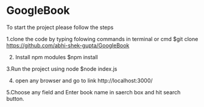 # GoogleBook
To start the project please follow the steps

  1.clone the code by typing folowing commands in terminal or cmd
     $git clone https://github.com/abhi-shek-gupta/GoogleBook
  
 2. Install npm modules 
      $npm install
  
  3.Run the project using node
     $node index.js 
  
  4. open any browser and go to link
     http://localhost:3000/
    
  5.Choose any field and Enter book name in saerch box and hit search button.

